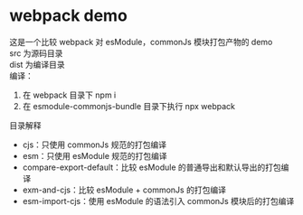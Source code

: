 # webpack demo

这是一个比较 webpack 对 esModule，commonJs 模块打包产物的 demo  
src 为源码目录  
dist 为编译目录  
编译：

1. 在 webpack 目录下 npm i
2. 在 esmodule-commonjs-bundle 目录下执行 npx webpack

目录解释

- cjs：只使用 commonJs 规范的打包编译
- esm：只使用 esModule 规范的打包编译  
- compare-export-default：比较 esModule 的普通导出和默认导出的打包编译  
- exm-and-cjs：比较 esModule + commonJs 的打包编译  
- esm-import-cjs：使用 esModule 的语法引入 commonJs 模块后的打包编译
